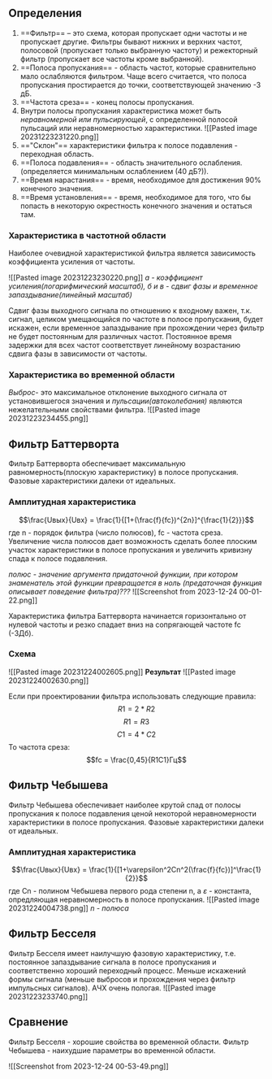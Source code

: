 ## Определения
1. ==Фильтр== – это схема, которая пропускает одни частоты и не пропускает другие. Фильтры бывают нижних и верхних частот, полосовой (пропускает только выбранную частоту) и режекторный фильтр (пропускает все частоты кроме выбранной).
2. ==Полоса пропускания== - область частот, которые сравнительно мало ослабляются фильтром. Чаще всего считается, что полоса пропускания простирается до точки, соответствующей значению -3 дБ.
3. ==Частота среза== - конец полосы пропускания.
4. Внутри полосы пропускания характеристика может быть _неравномерной или пульсирующей_, с определенной полосой пульсаций или неравномерностью характеристики.
![[Pasted image 20231223231220.png]]
5. =="Склон"== характеристики фильтра к полосе подавления - переходная область.
6. ==Полоса подавления== - область значительного ослабления. (определяется минимальным ослаблением (40 дБ?)).
7. ==Время нарастания== - время, необходимое для достижения 90% конечного значения.
8. ==Время установления== - время, необходимое для того, что бы попасть в некоторую окрестность конечного значения и остаться там.
### Характеристика в частотной области
Наиболее очевидной характеристикой фильтра является зависимость коэффициента усиления от частоты.

![[Pasted image 20231223230220.png]]
_а - коэффициент усиления(логарифмический масштаб), б и в - сдвиг фазы и временное запаздывание(линейный масштаб)_

Сдвиг фазы выходного сигнала по отношению к входному важен, т.к. сигнал, целиком умещающийся по частоте  в полосе пропускания, будет искажен, если временное запаздывание при прохождении через фильтр не будет постоянным для различных частот. Постоянное время задержки для всех частот соответствует линейному возрастанию сдвига фазы в зависимости от частоты.

### Характеристика во временной области
_Выброс_- это максимальное отклонение выходного сигнала от установившегося значения и _пульсации(автоколебания)_ являются нежелательными свойствами фильтра.
![[Pasted image 20231223234455.png]]
## Фильтр Баттерворта
Фильтр Баттерворта обеспечивает максимальную равномерность(плоскую характеристику) в полосе пропускания. Фазовые характеристики далеки от идеальных.
### Амплитудная характеристика
$$\frac{Uвых}{Uвх} = \frac{1}{[1+(\frac{f}{fc})^{2n}]^{\frac{1}{2}}}$$
где n - порядок фильтра (число полюсов), fc - частота среза.
Увеличение числа полюсов дает возможность сделать более плоским участок характеристики в полосе пропускания и увеличить кривизну спада к полосе подавления.

_полюс - значение аргумента придаточной функции, при котором знаменатель этой функции превращается в ноль (предаточная функция описывает поведение фильтра)???_
![[Screenshot from 2023-12-24 00-01-22.png]]

Характеристика фильтра Баттерворта начинается горизонтально от нулевой частоты и резко спадает вниз на сопрягающей частоте fc (-3Дб).
### Схема
![[Pasted image 20231224002605.png]]
__Результат__
![[Pasted image 20231224002630.png]]

Если при проектировании фильтра использовать следующие правила:
$$R1 = 2*R2$$
$$R1 = R3$$
$$C1 = 4*C2$$
То частота среза:
$$fc = \frac{0,45}{R1C1}Гц$$
## Фильтр Чебышева
Фильтр Чебышева обеспечивает наиболее крутой спад от полосы пропускания к полосе подавления ценой некоторой неравномерности характеристики в полосе пропускания. Фазовые характеристики далеки от идеальных.
### Амплитудная характеристика
$$\frac{Uвых}{Uвх} = \frac{1}{[1+\varepsilon^2Cn^2(\frac{f}{fc})]^\frac{1}{2}}$$
где Cn - полином Чебышева первого рода степени n,  а $\varepsilon$ - константа, опредляющая неравномерность в полосе пропускания.
![[Pasted image 20231224004738.png]]
_n - полюса_
## Фильтр Бесселя
Фильтр Бесселя имеет наилучшую фазовую характеристику, т.е. постоянное запаздывание сигнала в полосе пропускания и соответственно хороший переходный процесс. Меньше искажений формы сигнала (меньше выбросов и прохождения через фильтр импульсных сигналов). АЧХ очень пологая.
![[Pasted image 20231223233740.png]]
## Сравнение
Фильтр Бесселя - хорошие свойства во временной области.
Фильтр Чебышева - наихудшие параметры во временной области.

![[Screenshot from 2023-12-24 00-53-49.png]]